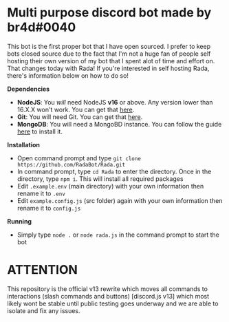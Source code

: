 # Multi purpose discord bot made by br4d#0040

This bot is the first proper bot that I have open sourced. I prefer to keep bots closed source due to the fact that I'm not a huge fan of people self hosting their own version of my bot that I spent alot of time and effort on. That changes today with Rada! If you're interested in self hosting Rada, there's information below on how to do so!

**Dependencies**
- __NodeJS__: You *will* need NodeJS **v16** or above. Any version lower than 16.X.X won't work. You can get that [here](https://nodejs.org/en/download/current/).
- __Git__: You will need Git. You can get that [here](https://git-scm.com/download/).
- __MongoDB__: You will need a MongoBD instance. You can follow the guide [here](https://docs.mongodb.com/manual/tutorial/install-mongodb-on-windows/) to install it.

**Installation**
- Open command prompt and type `git clone https://github.com/RadaBot/Rada.git`
- In command prompt, type `cd Rada` to enter the directory. Once in the directory, type `npm i`. This will install all required packages
- Edit `.example.env` (main directory) with your own information then rename it to `.env`
- Edit `example.config.js` (src folder) again with your own information then rename it to `config.js`

**Running**
- Simply type `node .` or `node rada.js` in the command prompt to start the bot

<!-- **Running with sharding** -->
<!-- - Navigate to `lib\ws\ShardManager.js` and then change the `totalShards` to your desired number (`auto` works too.)
- Simply type `npm start` in the command prompt to start the bot with shards. -->

# ATTENTION
This repository is the official v13 rewrite which moves all commands to interactions (slash commands and buttons) [discord.js v13] which most likely wont be stable until public testing goes underway and we are able to isolate and fix any issues.